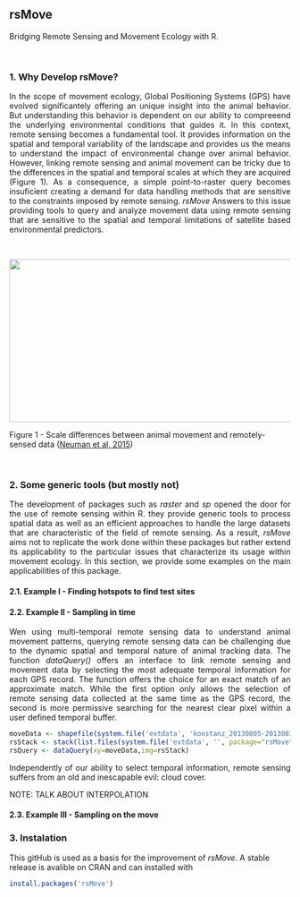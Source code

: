 ## rsMove
Bridging Remote Sensing and Movement Ecology with R.

<br>

### 1. Why Develop rsMove?

<p align="justify">
In the scope of movement ecology, Global Positioning Systems (GPS) have evolved significantely offering an unique insight into the animal behavior. But understanding this behavior is dependent on our ability to compreeend the underlying environmental conditions that guides it. In this context, remote sensing becomes a fundamental tool. It provides information on the spatial and temporal variability of the landscape and provides us the means to understand the impact of environmental change over animal behavior. However, linking remote sensing and animal movement can be tricky due to the differences in the spatial and temporal scales at which they are acquired (Figure 1). As a consequence, a simple point-to-raster query becomes insuficient creating a demand for data handling methods that are sensitive to the constraints imposed by remote sensing. <i>rsMove</i> Answers to this issue providing tools to query and analyze movement data using remote sensing that are sensitive to the spatial and temporal limitations of satellite based environmental predictors.
</p>

<br>

<p align="center">
  <img width="566" height="291" src="http://media.springernature.com/full/springer-static/image/art%3A10.1186%2Fs40462-015-0036-7/MediaObjects/40462_2015_36_Fig1_HTML.gif">

  Figure 1 - Scale differences between animal movement and remotely-sensed data (<a href="https://movementecologyjournal.biomedcentral.com/articles/10.1186/s40462-015-0036-7">Neuman et al, 2015</a>)  
</p>

<br>

### 2. Some generic tools (but mostly not)
<p align="justify">
The development of packages such as <i>raster</i> and <i>sp</i> opened the door for the use of remote sensing within R. they provide generic tools to process spatial data as well as an efficient approaches to handle the large datasets that are characteristic of the field of remote sensing. As a result, <i>rsMove</i> aims not to replicate the work done within these packages but rather extend its applicability to the particular issues that characterize its usage within movement ecology. In this section, we provide some examples on the main applicabilities of this package.
</p>

#### 2.1. Example I - Finding hotspots to find test sites

#### 2.2. Example II - Sampling in time
<p align="justify">
Wen using multi-temporal remote sensing data to understand animal movement patterns, querying remote sensing data can be challenging due to the dynamic spatial and temporal nature of animal tracking data. The function <i>dataQuery()</i> offers an interface to link remote sensing and movement data by selecting the most adequate temporal information for each GPS record. The function offers the choice for an exact match of an approximate match. While the first option only allows the selection of remote sensing data collected at the same time as the GPS record, the second is more permissive searching for the nearest clear pixel within a user defined temporal buffer.
</p>

```R
moveData <- shapefile(system.file('extdata', 'konstanz_20130805-20130811.shp', package="rsMove"))
rsStack <- stack(list.files(system.file('extdata', '', package="rsMove"), 'tc.*tif', full.names=T))
rsQuery <- dataQuery(xy=moveData,img=rsStack)
```
<p align="justify">
Independently of our ability to select temporal information, remote sensing suffers from an old and inescapable evil: cloud cover.

NOTE: TALK ABOUT INTERPOLATION

</p>

#### 2.3. Example III - Sampling on the move

### 3. Instalation
This gitHub is used as a basis for the improvement of *rsMove*. A stable release is avalible on CRAN and can installed with

```R
install.packages('rsMove')
```


